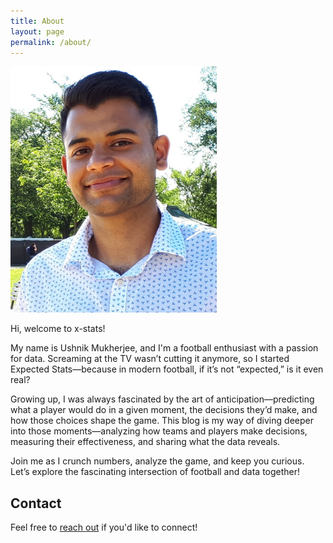 ```yaml
---
title: About
layout: page
permalink: /about/
---
```

![Profile Picture](/assets/images/profile.png)

Hi, welcome to x-stats!

My name is Ushnik Mukherjee, and I'm a football enthusiast with a passion for data. Screaming at the TV wasn’t cutting it anymore, so I started Expected Stats—because in modern football, if it’s not “expected,” is it even real?

Growing up, I was always fascinated by the art of anticipation—predicting what a player would do in a given moment, the decisions they’d make, and how those choices shape the game. This blog is my way of diving deeper into those moments—analyzing how teams and players make decisions, measuring their effectiveness, and sharing what the data reveals.

Join me as I crunch numbers, analyze the game, and keep you curious. Let’s explore the fascinating intersection of football and data together!

## Contact

Feel free to [reach out](mailto:mukherjee.ushnik@gmail.com) if you'd like to connect!


